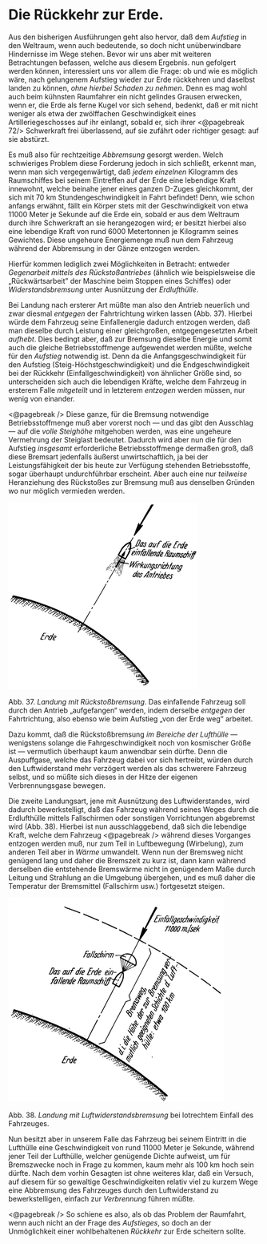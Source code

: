 Die Rückkehr zur Erde.
======================

Aus den bisherigen Ausführungen geht also hervor, daß dem
*Aufstieg* in den Weltraum, wenn auch bedeutende, so doch
nicht unüberwindbare Hindernisse im Wege stehen. Bevor wir
uns aber mit weiteren Betrachtungen befassen, welche aus diesem
Ergebnis. nun gefolgert werden können, interessiert uns vor allem
die Frage: ob und wie es möglich wäre, nach gelungenem Aufstieg
wieder zur Erde rückkehren und daselbst landen zu können,
*ohne hierbei Schaden zu nehmen*. Denn es mag wohl auch
beim kühnsten Raumfahrer ein nicht gelindes Grausen erwecken,
wenn er, die Erde als ferne Kugel vor sich sehend, bedenkt, daß
er mit nicht weniger als etwa der zwölffachen Geschwindigkeit
eines Artilleriegeschosses auf ihr einlangt, sobald er, sich ihrer
<@pagebreak 72/> Schwerkraft frei überlassend, auf sie zufährt oder richtiger gesagt:
auf sie abstürzt.

Es muß also für rechtzeitige *Abbremsung* gesorgt werden.
Welch schwieriges Problem diese Forderung jedoch in sich schließt,
erkennt man, wenn man sich vergegenwärtigt, daß *jedem einzelnen*
Kilogramm des Raumschiffes bei seinem Eintreffen auf
der Erde eine lebendige Kraft innewohnt, welche beinahe jener
eines ganzen D-Zuges gleichkommt, der sich mit 70 km Stundengeschwindigkeit
in Fahrt befindet! Denn, wie schon anfangs erwähnt,
fällt ein Körper stets mit der Geschwindigkeit von etwa
11000 Meter je Sekunde auf die Erde ein, sobald er aus dem Weltraum
durch ihre Schwerkraft an sie herangezogen wird; er besitzt
hierbei also eine lebendige Kraft von rund 6000 Metertonnen
je Kilogramm seines Gewichtes. Diese ungeheure Energiemenge
muß nun dem Fahrzeug während der Abbremsung in der
Gänze entzogen werden.

Hierfür kommen lediglich zwei Möglichkeiten in Betracht: entweder
*Gegenarbeit mittels des Rückstoßantriebes* (ähnlich
wie beispielsweise die „Rückwärtsarbeit” der Maschine beim Stoppen
eines Schiffes) oder *Widerstandsbremsung* unter Ausnützung
der *Erdlufthülle*.

Bei Landung nach ersterer Art müßte man also den Antrieb
neuerlich und zwar diesmal *entgegen* der Fahrtrichtung wirken
lassen (Abb. 37). Hierbei würde dem Fahrzeug seine Einfallenergie
dadurch entzogen werden, daß man dieselbe durch Leistung
einer gleichgroßen, entgegengesetzten Arbeit *aufhebt*. Dies bedingt
aber, daß zur Bremsung dieselbe Energie und somit auch
die gleiche Betriebsstoffmenge aufgewendet werden müßte, welche
für den *Aufstieg* notwendig ist. Denn da die Anfangsgeschwindigkeit
für den Aufstieg (Steig-Höchstgeschwindigkeit) und
die Endgeschwindigkeit bei der Rückkehr (Einfallgeschwindigkeit)
von ähnlicher Größe sind, so unterscheiden sich auch die lebendigen
Kräfte, welche dem Fahrzeug in ersterem Falle *mitgeteilt*
und in letzterem *entzogen* werden müssen, nur wenig
von einander.

<@pagebreak /> Diese ganze, für die Bremsung notwendige Betriebsstoffmenge
muß aber vorerst noch — und das gibt den Ausschlag — auf
die *volle Steighöhe* mitgehoben werden, was eine ungeheure
Vermehrung der Steiglast bedeutet. Dadurch wird aber nun die
für den Aufstieg *insgesamt* erforderliche Betriebsstoffmenge dermaßen
groß, daß diese Bremsart jedenfalls äußerst unwirtschaftlich,
ja bei der Leistungsfähigkeit der bis heute zur Verfügung
stehenden Betriebsstoffe, sogar überhaupt undurchführbar erscheint. Aber
auch eine nur *teilweise* Heranziehung des Rückstoßes zur Bremsung muß
aus denselben Gründen wo nur möglich vermieden werden.

<div class="image right"><img alt="Veranschaulichung der Landung mit Rückstoßbremsung" src="abb37.png"/>
<p>Abb. 37. <em>Landung mit Rückstoßbremsung</em>.
Das einfallende Fahrzeug soll durch den Antrieb
„aufgefangen“ werden, indem derselbe <em>entgegen</em>
der Fahrtrichtung, also ebenso wie beim
Aufstieg „von der Erde weg“ arbeitet.</p></div>

Dazu kommt, daß die Rückstoßbremsung *im Bereiche der Lufthülle* —
wenigstens solange die Fahrgeschwindigkeit noch von kosmischer
Größe ist — vermutlich überhaupt kaum anwendbar sein dürfte.
Denn die Auspuffgase, welche das Fahrzeug dabei vor sich hertreibt, würden durch den
Luftwiderstand mehr verzögert werden als das schwerere Fahrzeug
selbst, und so müßte sich dieses in der Hitze der eigenen
Verbrennungsgase bewegen.

Die zweite Landungsart, jene mit Ausnützung des Luftwiderstandes,
wird dadurch bewerkstelligt, daß das Fahrzeug während
seines Weges durch die Erdlufthülle mittels Fallschirmen oder sonstigen
Vorrichtungen abgebremst wird (Abb. 38). Hierbei ist nun
ausschlaggebend, daß sich die lebendige Kraft, welche dem Fahrzeug
<@pagebreak /> während dieses Vorganges entzogen werden muß, nur zum Teil
in Luftbewegung (Wirbelung), zum anderen Teil aber in *Wärme*
umwandelt. Wenn nun der Bremsweg nicht genügend lang und
daher die Bremszeit zu kurz ist, dann kann während derselben
die entstehende Bremswärme nicht in genügendem Maße durch
Leitung und Strahlung an die Umgebung übergehen, und es muß
daher die Temperatur der Bremsmittel (Fallschirm usw.) fortgesetzt steigen.

<div class="image"><img alt="Veranschaulichung der Landung mit Luftwiderstandsbremsung" src="abb38.png"/>
<p>Abb. 38. <em>Landung mit Luftwiderstandsbremsung</em> bei lotrechtem Einfall des Fahrzeuges.</p></div>

Nun besitzt aber in unserem Falle das Fahrzeug bei seinem
Eintritt in die Lufthülle eine Geschwindigkeit von rund 11000 Meter
je Sekunde, während jener Teil der Lufthülle, welcher genügende
Dichte aufweist, um für Bremszwecke noch in Frage zu kommen,
kaum mehr als 100 km hoch sein dürfte. Nach dem vorhin
Gesagten ist ohne weiteres klar, daß ein Versuch, auf diesem für
so gewaltige Geschwindigkeiten relativ viel zu kurzem Wege eine
Abbremsung des Fahrzeuges durch den Luftwiderstand zu bewerkstelligen,
einfach zur *Verbrennung* führen müßte.

<@pagebreak /> So schiene es also, als ob das Problem der Raumfahrt, wenn
auch nicht an der Frage des *Aufstieges*, so doch an der Unmöglichkeit
einer wohlbehaltenen *Rückkehr* zur Erde scheitern sollte.

